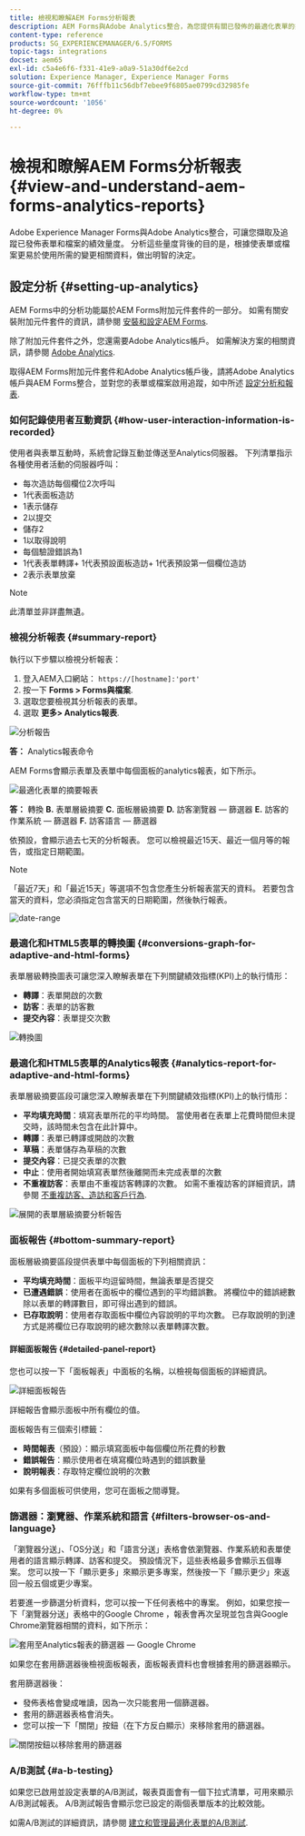 ```yaml
---
title: 檢視和瞭解AEM Forms分析報表
description: AEM Forms與Adobe Analytics整合，為您提供有關已發佈的最適化表單的摘要和詳細分析。
content-type: reference
products: SG_EXPERIENCEMANAGER/6.5/FORMS
topic-tags: integrations
docset: aem65
exl-id: c5a4e6f6-f331-41e9-a0a9-51a30df6e2cd
solution: Experience Manager, Experience Manager Forms
source-git-commit: 76fffb11c56dbf7ebee9f6805ae0799cd32985fe
workflow-type: tm+mt
source-wordcount: '1056'
ht-degree: 0%

---
```


# 檢視和瞭解AEM Forms分析報表 {#view-and-understand-aem-forms-analytics-reports}

Adobe Experience Manager Forms與Adobe Analytics整合，可讓您擷取及追蹤已發佈表單和檔案的績效量度。 分析這些量度背後的目的是，根據使表單或檔案更易於使用所需的變更相關資料，做出明智的決定。

## 設定分析 {#setting-up-analytics}

AEM Forms中的分析功能屬於AEM Forms附加元件套件的一部分。 如需有關安裝附加元件套件的資訊，請參閱 [安裝和設定AEM Forms](../../forms/using/installing-configuring-aem-forms-osgi.md).

除了附加元件套件之外，您還需要Adobe Analytics帳戶。 如需解決方案的相關資訊，請參閱 [Adobe Analytics](https://www.adobe.com/solutions/digital-analytics.html).

取得AEM Forms附加元件套件和Adobe Analytics帳戶後，請將Adobe Analytics帳戶與AEM Forms整合，並對您的表單或檔案啟用追蹤，如中所述 [設定分析和報表](../../forms/using/configure-analytics-forms-documents.md).

### 如何記錄使用者互動資訊 {#how-user-interaction-information-is-recorded}

使用者與表單互動時，系統會記錄互動並傳送至Analytics伺服器。 下列清單指示各種使用者活動的伺服器呼叫：

* 每次造訪每個欄位2次呼叫
* 1代表面板造訪
* 1表示儲存
* 2以提交
* 儲存2
* 1以取得說明
* 每個驗證錯誤為1
* 1代表表單轉譯+ 1代表預設面板造訪+ 1代表預設第一個欄位造訪
* 2表示表單放棄

>[!NOTE]
>
>此清單並非詳盡無遺。

### 檢視分析報表 {#summary-report}

執行以下步驟以檢視分析報表：

1. 登入AEM入口網站： `https://[hostname]:'port'`
1. 按一下 **Forms > Forms與檔案**.
1. 選取您要檢視其分析報表的表單。
1. 選取 **更多> Analytics報表**.

![分析報告](assets/analyticsreport.png)

**答：** Analytics報表命令

AEM Forms會顯示表單及表單中每個面板的analytics報表，如下所示。

![最適化表單的摘要報表](assets/analyticsdashboard_callout.png)

**答：** 轉換 **B.** 表單層級摘要 **C.** 面板層級摘要 **D.** 訪客瀏覽器 — 篩選器 **E.** 訪客的作業系統 — 篩選器 **F.** 訪客語言 — 篩選器

依預設，會顯示過去七天的分析報表。 您可以檢視最近15天、最近一個月等的報告，或指定日期範圍。

>[!NOTE]
>
>「最近7天」和「最近15天」等選項不包含您產生分析報表當天的資料。 若要包含當天的資料，您必須指定包含當天的日期範圍，然後執行報表。

![date-range](assets/date-range.png)

### 最適化和HTML5表單的轉換圖 {#conversions-graph-for-adaptive-and-html-forms}

表單層級轉換圖表可讓您深入瞭解表單在下列關鍵績效指標(KPI)上的執行情形：

* **轉譯**：表單開啟的次數
* **訪客**：表單的訪客數
* **提交內容**：表單提交次數

![轉換圖](assets/conversion-graph.png)

### 最適化和HTML5表單的Analytics報表 {#analytics-report-for-adaptive-and-html-forms}

表單層級摘要區段可讓您深入瞭解表單在下列關鍵績效指標(KPI)上的執行情形：

* **平均填充時間**：填寫表單所花的平均時間。 當使用者在表單上花費時間但未提交時，該時間未包含在此計算中。
* **轉譯**：表單已轉譯或開啟的次數
* **草稿**：表單儲存為草稿的次數
* **提交內容**：已提交表單的次數
* **中止**：使用者開始填寫表單然後離開而未完成表單的次數
* **不重複訪客**：表單由不重複訪客轉譯的次數。 如需不重複訪客的詳細資訊，請參閱 [不重複訪客、造訪和客戶行為](https://helpx.adobe.com/analytics/kb/unique-visitors-visitor-behavior.html).

![展開的表單層級摘要分析報告](assets/analytics-report.png)

### 面板報告 {#bottom-summary-report}

面板層級摘要區段提供表單中每個面板的下列相關資訊：

* **平均填充時間**：面板平均逗留時間，無論表單是否提交
* **已遭遇錯誤**：使用者在面板中的欄位遇到的平均錯誤數。 將欄位中的錯誤總數除以表單的轉譯數目，即可得出遇到的錯誤。
* **已存取說明**：使用者存取面板中欄位內容說明的平均次數。 已存取說明的到達方式是將欄位已存取說明的總次數除以表單轉譯次數。

#### 詳細面板報告 {#detailed-panel-report}

您也可以按一下「面板報表」中面板的名稱，以檢視每個面板的詳細資訊。

![詳細面板報告](assets/panel-report-detailed.png)

詳細報告會顯示面板中所有欄位的值。

面板報告有三個索引標籤：

* **時間報表**（預設）：顯示填寫面板中每個欄位所花費的秒數
* **錯誤報告**：顯示使用者在填寫欄位時遇到的錯誤數量
* **說明報表**：存取特定欄位說明的次數

如果有多個面板可供使用，您可在面板之間導覽。

### 篩選器：瀏覽器、作業系統和語言 {#filters-browser-os-and-language}

「瀏覽器分送」、「OS分送」和「語言分送」表格會依瀏覽器、作業系統和表單使用者的語言顯示轉譯、訪客和提交。 預設情況下，這些表格最多會顯示五個專案。 您可以按一下「顯示更多」來顯示更多專案，然後按一下「顯示更少」來返回一般五個或更少專案。

若要進一步篩選分析資料，您可以按一下任何表格中的專案。 例如，如果您按一下「瀏覽器分送」表格中的Google Chrome ，報表會再次呈現並包含與Google Chrome瀏覽器相關的資料，如下所示：

![套用至Analytics報表的篩選器 — Google Chrome ](assets/filter-1.png)

如果您在套用篩選器後檢視面板報表，面板報表資料也會根據套用的篩選器顯示。

套用篩選器後：

* 發佈表格會變成唯讀，因為一次只能套用一個篩選器。
* 套用的篩選器表格會消失。
* 您可以按一下「關閉」按鈕（在下方反白顯示）來移除套用的篩選器。

![關閉按鈕以移除套用的篩選器](assets/close-filter.png)

### A/B測試 {#a-b-testing}

如果您已啟用並設定表單的A/B測試，報表頁面會有一個下拉式清單，可用來顯示A/B測試報表。 A/B測試報告會顯示您已設定的兩個表單版本的比較效能。

如需A/B測試的詳細資訊，請參閱 [建立和管理最適化表單的A/B測試](../../forms/using/ab-testing-adaptive-forms.md).
